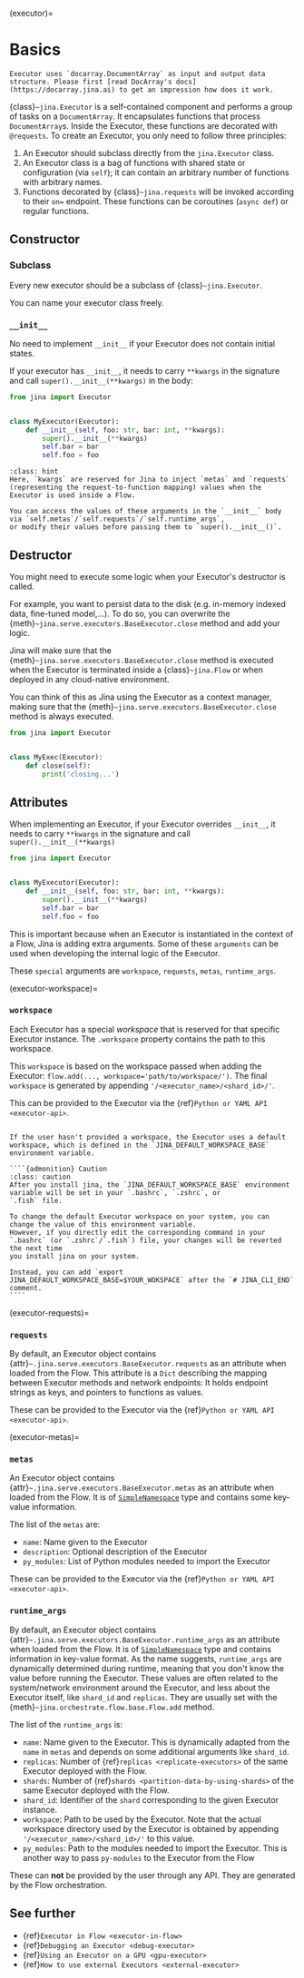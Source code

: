 (executor)=


# Basics


```{tip}
Executor uses `docarray.DocumentArray` as input and output data structure. Please first [read DocArray's docs](https://docarray.jina.ai) to get an impression how does it work.   
```

{class}`~jina.Executor` is a self-contained component and performs a group of tasks on a `DocumentArray`. 
It encapsulates functions that process `DocumentArray`s. Inside the Executor, these functions are decorated with `@requests`. To create an Executor, you only need to follow three principles:

1. An Executor should subclass directly from the `jina.Executor` class.
2. An Executor class is a bag of functions with shared state or configuration (via `self`); it can contain an arbitrary number of
  functions with arbitrary names.
3. Functions decorated by {class}`~jina.requests` will be invoked according to their `on=` endpoint. These functions can be coroutines (`async def`) or regular functions.

## Constructor

### Subclass

Every new executor should be a subclass of {class}`~jina.Executor`.

You can name your executor class freely.

### `__init__`

No need to implement `__init__` if your Executor does not contain initial states.

If your executor has `__init__`, it needs to carry `**kwargs` in the signature and call `super().__init__(**kwargs)`
in the body:

```python
from jina import Executor


class MyExecutor(Executor):
    def __init__(self, foo: str, bar: int, **kwargs):
        super().__init__(**kwargs)
        self.bar = bar
        self.foo = foo
```


````{admonition} What is inside kwargs? 
:class: hint
Here, `kwargs` are reserved for Jina to inject `metas` and `requests` (representing the request-to-function mapping) values when the Executor is used inside a Flow.

You can access the values of these arguments in the `__init__` body via `self.metas`/`self.requests`/`self.runtime_args`, 
or modify their values before passing them to `super().__init__()`.
````

## Destructor

You might need to execute some logic when your Executor's destructor is called.

For example, you want to persist data to the disk (e.g. in-memory indexed data, fine-tuned model,...). 
To do so, you can overwrite the {meth}`~jina.serve.executors.BaseExecutor.close` method and add your logic.

Jina will make sure that the {meth}`~jina.serve.executors.BaseExecutor.close` method is executed when the Executor is terminated inside a {class}`~jina.Flow` or when deployed in any cloud-native environment.

You can think of this as Jina using the Executor as a context manager, making sure that the {meth}`~jina.serve.executors.BaseExecutor.close` method is always executed.

```python
from jina import Executor


class MyExec(Executor):
    def close(self):
        print('closing...')
```





## Attributes

When implementing an Executor, if your Executor overrides `__init__`, it needs to carry `**kwargs` in the signature and call `super().__init__(**kwargs)`
                                 
```python
from jina import Executor


class MyExecutor(Executor):
    def __init__(self, foo: str, bar: int, **kwargs):
        super().__init__(**kwargs)
        self.bar = bar
        self.foo = foo
```

This is important because when an Executor is instantiated in the context of a Flow, Jina is adding extra arguments.
Some of these `arguments` can be used when developing the internal logic of the Executor.

These `special` arguments are `workspace`, `requests`, `metas`, `runtime_args`.

(executor-workspace)=
### `workspace`

Each Executor has a special *workspace* that is reserved for that specific Executor instance.
The `.workspace` property contains the path to this workspace.

This `workspace` is based on the workspace passed when adding the Executor: `flow.add(..., workspace='path/to/workspace/')`.
The final `workspace` is generated by appending `'/<executor_name>/<shard_id>/'`.

This can be provided to the Executor via the {ref}`Python or YAML API <executor-api>`.

`````{dropdown} Default workspace

If the user hasn't provided a workspace, the Executor uses a default workspace, which is defined in the `JINA_DEFAULT_WORKSPACE_BASE`
environment variable.

````{admonition} Caution
:class: caution
After you install jina, the `JINA_DEFAULT_WORKSPACE_BASE` environment variable will be set in your `.bashrc`, `.zshrc`, or
`.fish` file.

To change the default Executor workspace on your system, you can change the value of this environment variable.
However, if you directly edit the corresponding command in your `.bashrc` (or `.zshrc`/`.fish`) file, your changes will be reverted the next time
you install jina on your system.

Instead, you can add `export JINA_DEFAULT_WORKSPACE_BASE=$YOUR_WOKSPACE` after the `# JINA_CLI_END` comment.
````

`````

(executor-requests)=
### `requests`

By default, an Executor object contains {attr}`~.jina.serve.executors.BaseExecutor.requests` as an attribute when loaded from the Flow. This attribute is a `Dict` describing the mapping between Executor methods and network endpoints: It holds endpoint strings as keys, and pointers to functions as values. 

These can be provided to the Executor via the {ref}`Python or YAML API <executor-api>`.

(executor-metas)=
### `metas`

An Executor object contains {attr}`~.jina.serve.executors.BaseExecutor.metas` as an attribute when loaded from the Flow. It is of [`SimpleNamespace`](https://docs.python.org/3/library/types.html#types.SimpleNamespace) type and contains some key-value information. 

The list of the `metas` are:

- `name`: Name given to the Executor
- `description`: Optional description of the Executor
- `py_modules`: List of Python modules needed to import the Executor

These can be provided to the Executor via the {ref}`Python or YAML API <executor-api>`.

### `runtime_args`

By default, an Executor object contains {attr}`~.jina.serve.executors.BaseExecutor.runtime_args` as an attribute when loaded from the Flow. It is of [`SimpleNamespace`](https://docs.python.org/3/library/types.html#types.SimpleNamespace) type and contains information in key-value format. 
As the name suggests, `runtime_args` are dynamically determined during runtime, meaning that you don't know the value before running the Executor. These values are often related to the system/network environment around the Executor, and less about the Executor itself, like `shard_id` and `replicas`. They are usually set with the {meth}`~jina.orchestrate.flow.base.Flow.add` method.

The list of the `runtime_args` is:

- `name`: Name given to the Executor. This is dynamically adapted from the `name` in `metas` and depends on some additional arguments like `shard_id`. 
- `replicas`: Number of {ref}`replicas <replicate-executors>` of the same Executor deployed with the Flow.
- `shards`: Number of {ref}`shards <partition-data-by-using-shards>` of the same Executor deployed with the Flow.
- `shard_id`: Identifier of the `shard` corresponding to the given Executor instance.
- `workspace`: Path to be used by the Executor. Note that the actual workspace directory used by the Executor is obtained by appending `'/<executor_name>/<shard_id>/'` to this value.
- `py_modules`: Path to the modules needed to import the Executor. This is another way to pass `py-modules` to the Executor from the Flow

These can **not** be provided by the user through any API. They are generated by the Flow orchestration.


## See further

- {ref}`Executor in Flow <executor-in-flow>` 
- {ref}`Debugging an Executor <debug-executor>`
- {ref}`Using an Executor on a GPU <gpu-executor>`
- {ref}`How to use external Executors <external-executor>`
